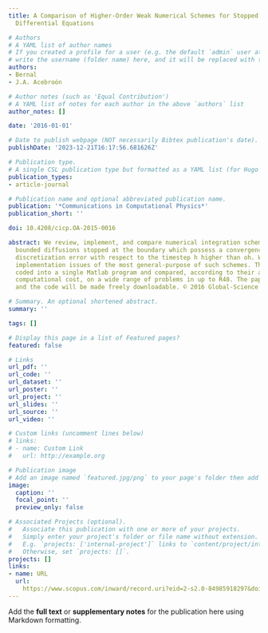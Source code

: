 ```yaml
---
title: A Comparison of Higher-Order Weak Numerical Schemes for Stopped Stochastic
  Differential Equations

# Authors
# A YAML list of author names
# If you created a profile for a user (e.g. the default `admin` user at `content/authors/admin/`), 
# write the username (folder name) here, and it will be replaced with their full name and linked to their profile.
authors:
- Bernal
- J.A. Acebroón

# Author notes (such as 'Equal Contribution')
# A YAML list of notes for each author in the above `authors` list
author_notes: []

date: '2016-01-01'

# Date to publish webpage (NOT necessarily Bibtex publication's date).
publishDate: '2023-12-21T16:17:56.681626Z'

# Publication type.
# A single CSL publication type but formatted as a YAML list (for Hugo requirements).
publication_types:
- article-journal

# Publication name and optional abbreviated publication name.
publication: '*Communications in Computational Physics*'
publication_short: ''

doi: 10.4208/cicp.OA-2015-0016

abstract: We review, implement, and compare numerical integration schemes for spatially
  bounded diffusions stopped at the boundary which possess a convergence rate of the
  discretization error with respect to the timestep h higher than oh. We address specific
  implementation issues of the most general-purpose of such schemes. They have been
  coded into a single Matlab program and compared, according to their accuracy and
  computational cost, on a wide range of problems in up to R48. The paper is self-contained
  and the code will be made freely downloadable. © 2016 Global-Science Press.

# Summary. An optional shortened abstract.
summary: ''

tags: []

# Display this page in a list of Featured pages?
featured: false

# Links
url_pdf: ''
url_code: ''
url_dataset: ''
url_poster: ''
url_project: ''
url_slides: ''
url_source: ''
url_video: ''

# Custom links (uncomment lines below)
# links:
# - name: Custom Link
#   url: http://example.org

# Publication image
# Add an image named `featured.jpg/png` to your page's folder then add a caption below.
image:
  caption: ''
  focal_point: ''
  preview_only: false

# Associated Projects (optional).
#   Associate this publication with one or more of your projects.
#   Simply enter your project's folder or file name without extension.
#   E.g. `projects: ['internal-project']` links to `content/project/internal-project/index.md`.
#   Otherwise, set `projects: []`.
projects: []
links:
- name: URL
  url: 
    https://www.scopus.com/inward/record.uri?eid=2-s2.0-84985918297&doi=10.4208%2fcicp.OA-2015-0016&partnerID=40&md5=f43c35019e0a670854ea2590782a5efa
---
```


Add the **full text** or **supplementary notes** for the publication here using Markdown formatting.
